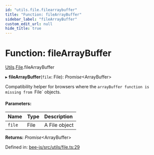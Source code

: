```yaml
---
id: "utils.file.filearraybuffer"
title: "Function: fileArrayBuffer"
sidebar_label: "fileArrayBuffer"
custom_edit_url: null
hide_title: true
---
```


# Function: fileArrayBuffer

[Utils](../modules/utils.md).[File](../modules/utils.file.md).fileArrayBuffer

▸ **fileArrayBuffer**(`file`: File): *Promise*<ArrayBuffer\>

Compatibility helper for browsers where the `arrayBuffer function is
missing from `File` objects.

#### Parameters:

Name | Type | Description |
:------ | :------ | :------ |
`file` | File | A File object    |

**Returns:** *Promise*<ArrayBuffer\>

Defined in: [bee-js/src/utils/file.ts:29](https://github.com/ethersphere/bee-js/blob/8087a81/src/utils/file.ts#L29)
